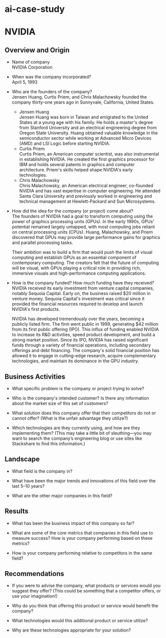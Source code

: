 # ai-case-study
# NVIDIA

## Overview and Origin

* Name of company  
NVIDIA Corporation
* When was the company incorporated?  
April 5, 1993
* Who are the founders of the company?  
Jensen Huang, Curtis Priem, and Chris Malachowsky founded the company thirty-one years ago in Sunnyvale, California, United States.
  * Jensen Huang  
Jensen Huang was born in Taiwan and emigrated to the United States at a young age with his family. He holds a master's degree from Stanford University and an electrical engineering degree from Oregon State University. Huang obtained valuable knowledge in the semiconductor sector while working at Advanced Micro Devices (AMD) and LSI Logic before starting NVIDIA.
  * Curtis Priem  
Curtis Priem, an American computer scientist, was also instrumental in establishing NVIDIA. He created the first graphics processor for IBM and holds several patents in graphics and computer architecture. Priem's skills helped shape NVIDIA's early technologies.
  * Chris Malachowsky  
Chris Malachowsky, an American electrical engineer, co-founded NVIDIA and has vast expertise in computer engineering. He attended Santa Clara University and previously worked in engineering and technical management at Hewlett-Packard and Sun Microsystems.

* How did the idea for the company (or project) come about?  
The founders of NVIDIA had a goal to transform computing using the power of graphics processing units (GPUs). In the early 1990s, GPUs' potential remained largely untapped, with most computing jobs reliant on central processing units (CPUs). Huang, Malachowsky, and Priem discovered that GPUs may provide large performance gains for graphics and parallel processing tasks.

  Their ambition was to build a firm that would push the limits of visual computing and establish GPUs as an essential component of contemporary computing. The creators felt that the future of computing will be visual, with GPUs playing a critical role in providing rich, immersive visuals and high-performance computing applications.

* How is the company funded? How much funding have they received?  
NVIDIA received its early investment from venture capital companies, notably Sequoia Capital. Early on, the business raised $20 million in venture money. Sequoia Capital's investment was critical since it provided the financial resources required to develop and launch NVIDIA's first products.

  NVIDIA has developed tremendously over the years, becoming a publicly listed firm. The firm went public in 1999, generating $42 million from its first public offering (IPO). This influx of funding enabled NVIDIA to increase its R&D activities, speed product development, and build a strong market position.
  Since its IPO, NVIDIA has raised significant funds through a variety of financial operations, including secondary offerings and debt financing. The company's solid financial position has allowed it to engage in cutting-edge research, acquire complementary technologies, and maintain its dominance in the GPU industry.




## Business Activities

* What specific problem is the company or project trying to solve?  

* Who is the company's intended customer? Is there any information about the market size of this set of customers?  

* What solution does this company offer that their competitors do not or cannot offer? (What is the unfair advantage they utilize?)  

* Which technologies are they currently using, and how are they implementing them? (This may take a little bit of sleuthing&mdash;you may want to search the company’s engineering blog or use sites like Stackshare to find this information.)  

## Landscape

* What field is the company in?  

* What have been the major trends and innovations of this field over the last 5&ndash;10 years?  

* What are the other major companies in this field?  

## Results

* What has been the business impact of this company so far?  

* What are some of the core metrics that companies in this field use to measure success? How is your company performing based on these metrics?  

* How is your company performing relative to competitors in the same field?  

## Recommendations

* If you were to advise the company, what products or services would you suggest they offer? (This could be something that a competitor offers, or use your imagination!)  

* Why do you think that offering this product or service would benefit the company?  

* What technologies would this additional product or service utilize?  

* Why are these technologies appropriate for your solution?  